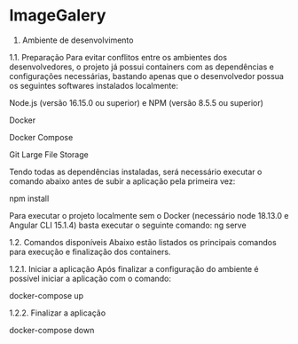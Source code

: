 # ImageGalery

1. Ambiente de desenvolvimento

1.1. Preparação
Para evitar conflitos entre os ambientes dos desenvolvedores, o projeto já possui containers com as dependências e configurações necessárias, bastando apenas que o desenvolvedor possua os seguintes softwares instalados localmente:

Node.js (versão 16.15.0 ou superior) e NPM (versão 8.5.5 ou superior)

Docker

Docker Compose

Git Large File Storage

Tendo todas as dependências instaladas, será necessário executar o comando abaixo antes de subir a aplicação pela primeira vez:

npm install

Para executar o projeto localmente sem o Docker (necessário node 18.13.0 e Angular CLI 15.1.4)
basta executar o seguinte comando: ng serve

1.2. Comandos disponíveis
Abaixo estão listados os principais comandos para execução e finalização dos containers.

1.2.1. Iniciar a aplicação
Após finalizar a configuração do ambiente é possível iniciar a aplicação com o comando:

docker-compose up

1.2.2. Finalizar a aplicação

docker-compose down


